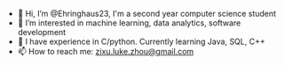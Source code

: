 - 👋 Hi, I’m @Ehringhaus23, I'm a second year computer science student
- 👀 I’m interested in machine learning, data analytics, software development
- 🌱 I have experience in C/python. Currently learning Java, SQL, C++
- 📫 How to reach me: zixu.luke.zhou@gmail.com

<!---
Ehringhaus23/Ehringhaus23 is a ✨ special ✨ repository because its `README.md` (this file) appears on your GitHub profile.
You can click the Preview link to take a look at your changes.
--->
